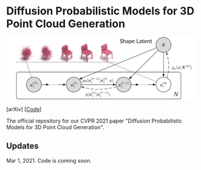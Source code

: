 # Diffusion Probabilistic Models for 3D Point Cloud Generation
![teaser](teaser.png)

[arXiv] [[Code](https://github.com/luost26/diffusion-point-cloud)]

The official repository for our CVPR 2021 paper "Diffusion Probabilistic Models for 3D Point Cloud Generation".

## Updates

Mar 1, 2021. Code is coming soon.
